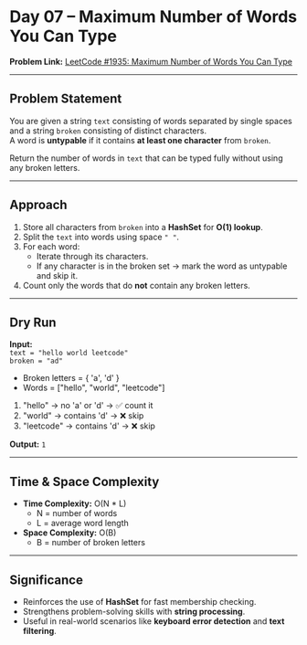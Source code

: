 # Day 07 – Maximum Number of Words You Can Type

**Problem Link:** [LeetCode #1935: Maximum Number of Words You Can Type](https://leetcode.com/problems/maximum-number-of-words-you-can-type/)

---

## Problem Statement
You are given a string `text` consisting of words separated by single spaces and a string `broken` consisting of distinct characters.  
A word is **untypable** if it contains **at least one character** from `broken`.  

Return the number of words in `text` that can be typed fully without using any broken letters.

---

## Approach
1. Store all characters from `broken` into a **HashSet** for **O(1) lookup**.  
2. Split the `text` into words using space `" "`.  
3. For each word:  
   - Iterate through its characters.  
   - If any character is in the broken set → mark the word as untypable and skip it.  
4. Count only the words that do **not** contain any broken letters.  

---

## Dry Run
**Input:**  
`text = "hello world leetcode"`  
`broken = "ad"`  

- Broken letters = { 'a', 'd' }  
- Words = ["hello", "world", "leetcode"]  

1. "hello" → no 'a' or 'd' → ✅ count it  
2. "world" → contains 'd' → ❌ skip  
3. "leetcode" → contains 'd' → ❌ skip  

**Output:** `1`  

---

## Time & Space Complexity
- **Time Complexity:** O(N * L)  
  - N = number of words  
  - L = average word length  
- **Space Complexity:** O(B)  
  - B = number of broken letters  

---

## Significance
- Reinforces the use of **HashSet** for fast membership checking.  
- Strengthens problem-solving skills with **string processing**.  
- Useful in real-world scenarios like **keyboard error detection** and **text filtering**.
